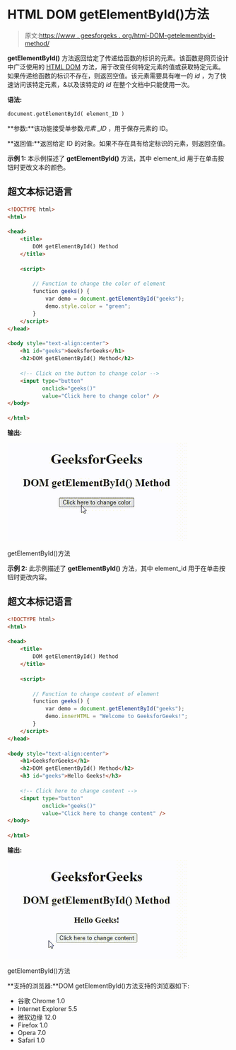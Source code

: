 # HTML DOM getElementById()方法

> 原文:[https://www . geesforgeks . org/html-DOM-getelementbyid-method/](https://www.geeksforgeeks.org/html-dom-getelementbyid-method/)

**getElementById()** 方法返回给定了传递给函数的标识的元素。该函数是网页设计中广泛使用的 [HTML DOM](https://www.geeksforgeeks.org/dom-document-object-model/) 方法，用于改变任何特定元素的值或获取特定元素。如果传递给函数的标识不存在，则返回空值。该元素需要具有唯一的 *id* ，为了快速访问该特定元素，&以及该特定的 *id* 在整个文档中只能使用一次。

**语法:**

```html
document.getElementById( element_ID )
```

**参数:**该功能接受单参数*元素 _ID* ，用于保存元素的 ID。

**返回值:**返回给定 ID 的对象。如果不存在具有给定标识的元素，则返回空值。

**示例 1:** 本示例描述了 **getElementById()** 方法，其中 element_id 用于在单击按钮时更改文本的颜色。

## 超文本标记语言

```html
<!DOCTYPE html>
<html>

<head>
    <title>
        DOM getElementById() Method
    </title>

    <script>

        // Function to change the color of element
        function geeks() {
            var demo = document.getElementById("geeks");
            demo.style.color = "green";
        }
    </script>
</head>

<body style="text-align:center">
    <h1 id="geeks">GeeksforGeeks</h1>
    <h2>DOM getElementById() Method</h2>

    <!-- Click on the button to change color -->
    <input type="button" 
           onclick="geeks()" 
           value="Click here to change color" />
</body>

</html>
```

**输出:**

![](img/553eee97c90d1cae760ac547b47c47a1.png)

getElementById()方法

**示例 2:** 此示例描述了 **getElementById()** 方法，其中 element_id 用于在单击按钮时更改内容。

## 超文本标记语言

```html
<!DOCTYPE html>
<html>

<head>
    <title>
        DOM getElementById() Method
    </title>

    <script>

        // Function to change content of element
        function geeks() {
            var demo = document.getElementById("geeks");
            demo.innerHTML = "Welcome to GeeksforGeeks!";
        }
    </script>
</head>

<body style="text-align:center">
    <h1>GeeksforGeeks</h1>
    <h2>DOM getElementById() Method</h2>
    <h3 id="geeks">Hello Geeks!</h3>

    <!-- Click here to change content -->
    <input type="button" 
           onclick="geeks()" 
           value="Click here to change content" />
</body>

</html>
```

**输出:**

![](img/106facdea358aa1294fb4f0219f868c3.png)

getElementById()方法

**支持的浏览器:**DOM getElementById()方法支持的浏览器如下:

*   谷歌 Chrome 1.0
*   Internet Explorer 5.5
*   微软边缘 12.0
*   Firefox 1.0
*   Opera 7.0
*   Safari 1.0